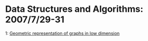 # Data Structures and Algorithms: 2007/7/29-31  
1: [Geometric representation of graphs in low dimension](https://doi.org/10.48550/arXiv.cs/0605013)  